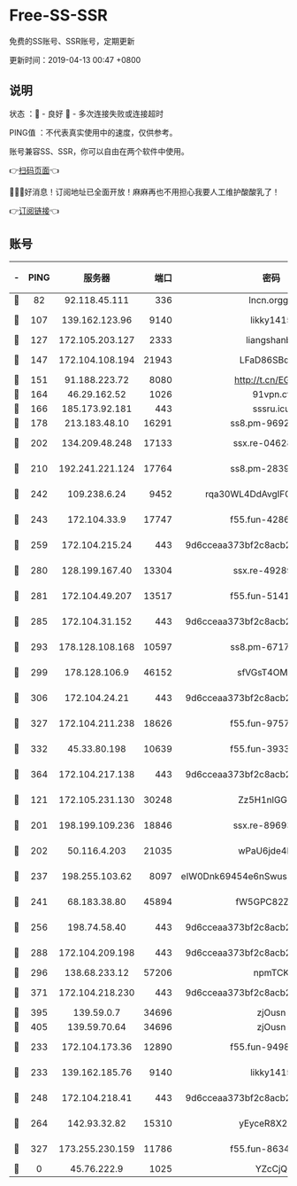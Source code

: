 # Free-SS-SSR

免费的SS账号、SSR账号，定期更新

更新时间：2019-04-13 00:47 +0800

## 说明

状态     ：🙂 - 良好 🙁 - 多次连接失败或连接超时

PING值   ：不代表真实使用中的速度，仅供参考。

账号兼容SS、SSR，你可以自由在两个软件中使用。

👉[扫码页面](https://liesauer.github.io/Free-SS-SSR/)👈

🎉🎉🎉好消息！订阅地址已全面开放！麻麻再也不用担心我要人工维护酸酸乳了！

👉[订阅链接](https://www.liesauer.net/yogurt/subscribe?ACCESS_TOKEN=DAYxR3mMaZAsaqUb)👈

## 账号

|-|PING|服务器|端口|密码|加密方式|区域|
|:----:|:----:|:-----:|-----:|:----:|:----:|:----:|
|🙂|82|92.118.45.111|336|lncn.orgg8|rc4|JP|
|🙂|107|139.162.123.96|9140|likky1415|aes-256-cfb|JP|
|🙂|127|172.105.203.127|2333|liangshanbo|chacha20|JP|
|🙂|147|172.104.108.194|21943|LFaD86SBq2lY|aes-256-cfb|JP|
|🙂|151|91.188.223.72|8080|http://t.cn/EGJIyrl|rc4-md5|RU|
|🙂|164|46.29.162.52|1026|91vpn.cf|rc4-md5|RU|
|🙂|166|185.173.92.181|443|sssru.icu|rc4-md5|RU|
|🙂|178|213.183.48.10|16291|ss8.pm-96924335|rc4-md5|RU|
|🙂|202|134.209.48.248|17133|ssx.re-04628910|aes-256-cfb|US|
|🙂|210|192.241.221.124|17764|ss8.pm-28390943|aes-256-cfb|US|
|🙂|242|109.238.6.24|9452|rqa30WL4DdAvgIFG6Fs3znzTa|aes-256-cfb|FR|
|🙂|243|172.104.33.9|17747|f55.fun-42868273|aes-256-cfb|SG|
|🙂|259|172.104.215.24|443|9d6cceaa373bf2c8acb22e60b6a58be6|aes-256-cfb|US|
|🙂|280|128.199.167.40|13304|ssx.re-49289283|aes-256-cfb|SG|
|🙂|281|172.104.49.207|13517|f55.fun-51412965|aes-256-cfb|SG|
|🙂|285|172.104.31.152|443|9d6cceaa373bf2c8acb22e60b6a58be6|aes-256-cfb|US|
|🙂|293|178.128.108.168|10597|ss8.pm-67175616|aes-256-cfb|SG|
|🙂|299|178.128.106.9|46152|sfVGsT4OMxHC|aes-256-cfb|SG|
|🙂|306|172.104.24.21|443|9d6cceaa373bf2c8acb22e60b6a58be6|aes-256-cfb|US|
|🙂|327|172.104.211.238|18626|f55.fun-97572948|aes-256-cfb|US|
|🙂|332|45.33.80.198|10639|f55.fun-39338506|aes-256-cfb|US|
|🙂|364|172.104.217.138|443|9d6cceaa373bf2c8acb22e60b6a58be6|aes-256-cfb|US|
|🙂|121|172.105.231.130|30248|Zz5H1nlGGKHx|aes-256-cfb|JP|
|🙂|201|198.199.109.236|18846|ssx.re-89693716|aes-256-cfb|US|
|🙂|202|50.116.4.203|21035|wPaU6jde4NZT|aes-256-cfb|US|
|🙂|237|198.255.103.62|8097|eIW0Dnk69454e6nSwuspv9DmS201tQ0D|aes-256-cfb|US|
|🙂|241|68.183.38.80|45894|fW5GPC82Z97G|aes-256-cfb|GB|
|🙂|256|198.74.58.40|443|9d6cceaa373bf2c8acb22e60b6a58be6|aes-256-cfb|US|
|🙂|288|172.104.209.198|443|9d6cceaa373bf2c8acb22e60b6a58be6|aes-256-cfb|US|
|🙂|296|138.68.233.12|57206|npmTCK|rc4-md5|US|
|🙂|371|172.104.218.230|443|9d6cceaa373bf2c8acb22e60b6a58be6|aes-256-cfb|US|
|🙂|395|139.59.0.7|34696|zjOusn|chacha20|IN|
|🙂|405|139.59.70.64|34696|zjOusn|chacha20|IN|
|🙁|233|172.104.173.36|12890|f55.fun-94987367|aes-256-cfb|SG|
|🙁|233|139.162.185.76|9140|likky1415|aes-256-cfb|DE|
|🙁|248|172.104.218.41|443|9d6cceaa373bf2c8acb22e60b6a58be6|aes-256-cfb|US|
|🙁|264|142.93.32.82|15310|yEyceR8X2EVd|aes-256-cfb|GB|
|🙁|327|173.255.230.159|11786|f55.fun-86343613|aes-256-cfb|US|
|🙁|0|45.76.222.9|1025|YZcCjQ|rc4-md5|JP|
